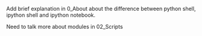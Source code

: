 Add brief explanation in 0_About about the difference between python shell,
ipython shell and ipython notebook.

Need to talk more about modules in 02_Scripts 